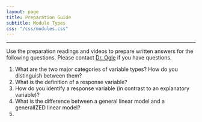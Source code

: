 ```yaml
---
layout: page
title: Preparation Guide
subtitle: Module Types
css: "/css/modules.css"
---
```


----

<div class="alert alert-warning">
Use the preparation readings and videos to prepare written answers for the following questions. Please contact <a href="mailto:dogle@northland.edu">Dr. Ogle</a> if you have questions.
</div>

1. What are the two major categories of variable types? How do you distinguish between them?
1. What is the definition of a response variable?
1. How do you identify a response variable (in contrast to an explanatory variable)?
1. What is the difference between a general linear model and a generalIZED linear model?
1. 
